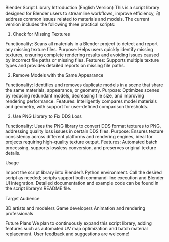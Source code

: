 Blender Script Library Introduction (English Version)
This is a script library designed for Blender users to streamline workflows, improve efficiency, 和 address common issues related to materials and models. The current version includes the following three practical scripts:
1. Check for Missing Textures

Functionality: Scans all materials in a Blender project to detect and report any missing texture files.
Purpose: Helps users quickly identify missing textures, ensuring complete rendering results and avoiding issues caused by incorrect file paths or missing files.
Features: Supports multiple texture types and provides detailed reports on missing file paths.

2. Remove Models with the Same Appearance

Functionality: Identifies and removes duplicate models in a scene that share the same materials, appearance, or geometry.
Purpose: Optimizes scenes by reducing redundant models, decreasing file size, and improving rendering performance.
Features: Intelligently compares model materials and geometry, with support for user-defined comparison thresholds.

3. Use PNG Library to Fix DDS Loss

Functionality: Uses the PNG library to convert DDS format textures to PNG, addressing quality loss issues in certain DDS files.
Purpose: Ensures texture consistency across different platforms and rendering engines, ideal for projects requiring high-quality texture output.
Features: Automated batch processing, supports lossless conversion, and preserves original texture details.

Usage

Import the script library into Blender’s Python environment.
Call the desired script as needed; scripts support both command-line execution and Blender UI integration.
Detailed documentation and example code can be found in the script library’s README file.

Target Audience

3D artists and modelers
Game developers
Animation and rendering professionals

Future Plans
We plan to continuously expand this script library, adding features such as automated UV map optimization and batch material replacement. User feedback and suggestions are welcome!
